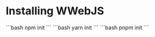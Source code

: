 # Installing WWebJS

<script-code>
    <script-block title="npm" active>
    ```bash
    npm init
    ```
    </script-block>
    <script-block title="yarn">
    ```bash
    yarn init
    ```
    </script-block>
    <script-block title="pnpm">
    ```bash
    pnpm init
    ```
    </script-block>
</script-code>
